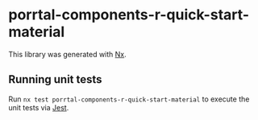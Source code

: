# porrtal-components-r-quick-start-material

This library was generated with [Nx](https://nx.dev).

## Running unit tests

Run `nx test porrtal-components-r-quick-start-material` to execute the unit tests via [Jest](https://jestjs.io).
